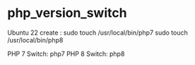 # php_version_switch
Ubuntu 22
create :
sudo touch /usr/local/bin/php7
sudo touch /usr/local/bin/php8

PHP 7  Switch: php7
PHP 8  Switch: php8

